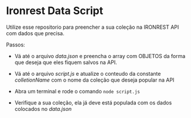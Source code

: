 # Ironrest Data Script

Utilize esse repositorio para preencher a sua coleção na IRONREST API com dados que precisa.

Passos: 

- Vá até o arquivo *data.json* e preencha o array com OBJETOS da forma que deseja que eles fiquem salvos na API.

- Vá até o arquivo *script.js* e atualize o conteudo da constante *colletionName* com o nome da coleção que deseja popular na API

- Abra um terminal e rode o comando `node script.js`

- Verifique a sua coleção, ela já deve está populada com os dados colocados no *data.json*
